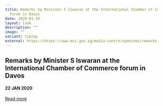 ```yaml
---
title: Remarks by Minister S Iswaran at the International Chamber of Commerce
  forum in Davos
date: 2020-01-20
layout: link
description: ""
image: ""
variant: tiptap
external: https://https://www.mci.gov.sg/media-centre/speeches/remarks-by-minister-s-iswaran-at-the-international-chamber-of-commerce/
---
```

<h2><strong>Remarks by Minister S Iswaran at the International Chamber of Commerce forum in Davos</strong></h2>
<h4>22 JAN 2020</h4>
<p><a href="https://www.mci.gov.sg/media-centre/speeches/remarks-by-minister-s-iswaran-at-the-international-chamber-of-commerce/" rel="noopener noreferrer nofollow" target="_blank">Read more</a>
</p>